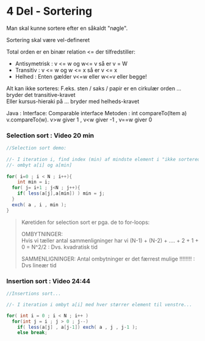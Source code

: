 # 4 Del - Sortering

Man skal kunne sortere efter en såkaldt "nøgle".

Sortering skal være vel-defineret

Total orden er en binær relation <= der tilfredstiller:
- Antisymetrisk : v <= w og w<= v så er v = W
- Transitiv : v <= w og w <= x så er v <= x
- Helhed : Enten gælder v<=w eller w<=v eller begge!

Alt kan ikke sorteres:
F.eks. sten / saks / papir er en cirkulær orden ...  bryder det transitive-kravet  
Eller kursus-hieraki på ... bryder med helheds-kravet

Java : 
Interface:  Comparable<Item> interface
Metoden : int compareTo(Item a) 
v.compareTo(w).    v>w  giver 1 , v<w giver -1 , v==w giver 0
                                      

                                      
### Selection sort : Video 20 min

                                      
```java
//Selection sort demo:
                                      
//- I iteration i, find index (min) af mindste element i "ikke sorterede del af arrayet"
//- ombyt a[i] og a[min]                                                                          
                                      
for( i=0 ; i < N ; i++){
    int min = i;
  for( j= i+1 ; j<N ; j++){
    if( less(a[j],a[min]) ) min = j;                
  }
  exch( a , i , min );                    
}                                                                            
```                                      

> Køretiden for selection sort er pga. de to for-loops:     
>
>OMBYTNINGER:  
> Hvis vi tæller antal sammenligninger har vi
>(N-1) + (N-2) + .... + 2 + 1 + 0 = N^2/2  : Dvs. kvadratisk tid  
>
>SAMMENLIGNINGER:
>Antal ombytninger er det færrest mulige !!!!!!!! : Dvs lineær tid                   

                    
### Insertion sort : Video 24:44
  
```java
//Insertions sort...

//- I iteration i ombyt a[i] med hver størrer element til venstre...

for( int i = 0 ; i < N ; i++ )
  for(int j = i ; j > 0 ; j--)
    if( less(a[j] , a[j-1]) exch( a , j , j-1 );
    else break;  
```  

  
                                      
                                      
                                      
